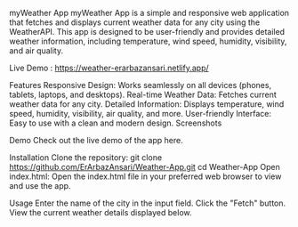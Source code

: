 myWeather App
myWeather App is a simple and responsive web application that fetches and displays current weather data for any city using the WeatherAPI. This app is designed to be user-friendly and provides detailed weather information, including temperature, wind speed, humidity, visibility, and air quality.

Live Demo : https://weather-erarbazansari.netlify.app/

Features
Responsive Design: Works seamlessly on all devices (phones, tablets, laptops, and desktops).
Real-time Weather Data: Fetches current weather data for any city.
Detailed Information: Displays temperature, wind speed, humidity, visibility, air quality, and more.
User-friendly Interface: Easy to use with a clean and modern design.
Screenshots

Demo
Check out the live demo of the app here.

Installation
Clone the repository:
git clone https://github.com/ErArbazAnsari/Weather-App.git
cd Weather-App
Open index.html:
Open the index.html file in your preferred web browser to view and use the app.

Usage
Enter the name of the city in the input field.
Click the "Fetch" button.
View the current weather details displayed below.
